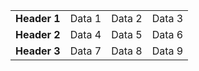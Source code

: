 <table>
  <tr>
    <td><strong>Header 1</strong></td>
    <td>Data 1</td>
    <td>Data 2</td>
    <td>Data 3</td>
  </tr>
  <tr>
    <td><strong>Header 2</strong></td>
    <td>Data 4</td>
    <td>Data 5</td>
    <td>Data 6</td>
  </tr>
  <tr>
    <td><strong>Header 3</strong></td>
    <td>Data 7</td>
    <td>Data 8</td>
    <td>Data 9</td>
  </tr>
</table>